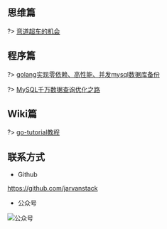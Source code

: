 ## 思维篇

?> [弯道超车的机会](throught/chance.md)



## 程序篇

?> [golang实现零依赖、高性能、并发mysql数据库备份](program/mysqldump.md)

?> [MySQL千万数据查询优化之路](program/mysql-millions-of-data-optimization.md)

## Wiki篇

?> [go-tutorial教程](https://www.jarvans.com/go-tutorial/#/)



## 联系方式

* Github

https://github.com/jarvanstack

* 公众号

![公众号](https://image.bmft.tech/blog/2023/202304111908163.jpg)
